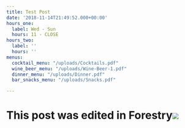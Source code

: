 ```yaml
---
title: Test Post
date: '2018-11-14T21:49:52.000+00:00'
hours_one:
  label: Wed - Sun
  hours: 11 - CLOSE
hours_two:
  label: ''
  hours: ''
menus:
  cocktail_menu: "/uploads/Cocktails.pdf"
  wine_beer_menu: "/uploads/Wine-Beer-1.pdf"
  dinner_menu: "/uploads/Dinner.pdf"
  bar_snacks_menu: "/uploads/Snacks.pdf"

---
```

# This post was edited in Forestry![](/uploads/salty_egg.jpg)